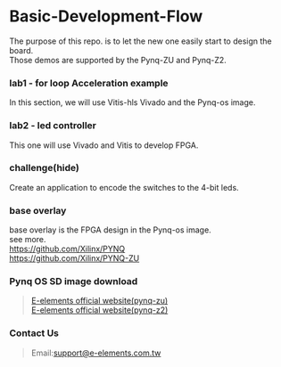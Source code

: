 # Basic-Development-Flow
The purpose of this repo. is to let the new one easily start to design the board.  
Those demos are supported by the Pynq-ZU and Pynq-Z2.

### lab1 - for loop Acceleration example  
In this section, we will use Vitis-hls Vivado and the Pynq-os image. 
  
### lab2 - led controller  
This one will use Vivado and Vitis to develop FPGA.


### challenge(hide)
Create an application to encode the switches to the 4-bit leds. 

### base overlay
base overlay is the FPGA design in the Pynq-os image.  
see more.  
https://github.com/Xilinx/PYNQ  
https://github.com/Xilinx/PYNQ-ZU

### Pynq OS SD image download  
>[E-elements official website(pynq-zu)](https://www.e-elements.com.tw/products/fpga_system/xup_pynq/pynq-zu/)  
>[E-elements official website(pynq-z2)](https://www.e-elements.com.tw/products/fpga_system/xup_pynq/pynq-z2/) 
### Contact Us  
>Email:support@e-elements.com.tw
